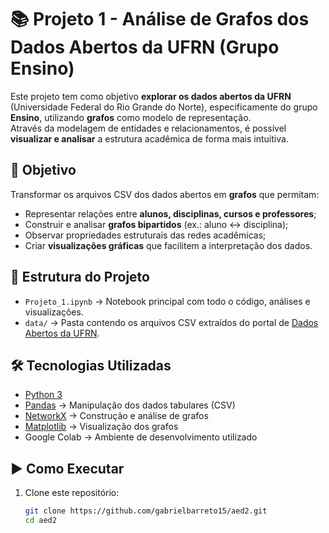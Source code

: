 # 📚 Projeto 1 - Análise de Grafos dos Dados Abertos da UFRN (Grupo Ensino)

Este projeto tem como objetivo **explorar os dados abertos da UFRN** (Universidade Federal do Rio Grande do Norte), especificamente do grupo **Ensino**, utilizando **grafos** como modelo de representação.  
Através da modelagem de entidades e relacionamentos, é possível **visualizar e analisar** a estrutura acadêmica de forma mais intuitiva.

## 🚀 Objetivo

Transformar os arquivos CSV dos dados abertos em **grafos** que permitam:
- Representar relações entre **alunos, disciplinas, cursos e professores**;
- Construir e analisar **grafos bipartidos** (ex.: aluno ↔ disciplina);
- Observar propriedades estruturais das redes acadêmicas;
- Criar **visualizações gráficas** que facilitem a interpretação dos dados.

## 📂 Estrutura do Projeto

- `Projeto_1.ipynb` → Notebook principal com todo o código, análises e visualizações.
- `data/` → Pasta contendo os arquivos CSV extraídos do portal de [Dados Abertos da UFRN](https://dados.ufrn.br/).

## 🛠️ Tecnologias Utilizadas

- [Python 3](https://www.python.org/)
- [Pandas](https://pandas.pydata.org/) → Manipulação dos dados tabulares (CSV)
- [NetworkX](https://networkx.org/) → Construção e análise de grafos
- [Matplotlib](https://matplotlib.org/) → Visualização dos grafos
- Google Colab → Ambiente de desenvolvimento utilizado

## ▶️ Como Executar

1. Clone este repositório:
   ```bash
   git clone https://github.com/gabrielbarreto15/aed2.git
   cd aed2

 
